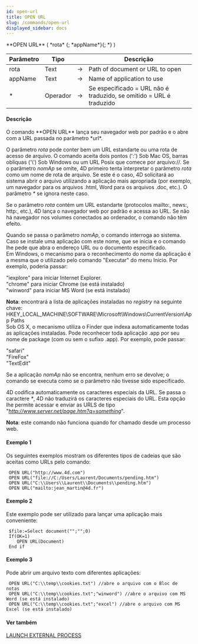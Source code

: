 ```yaml
---
id: open-url
title: OPEN URL
slug: /commands/open-url
displayed_sidebar: docs
---
```


<!--REF #_command_.OPEN URL.Syntax-->**OPEN URL** ( *rota* {; *appName*}{; *} )<!-- END REF-->
<!--REF #_command_.OPEN URL.Params-->
| Parâmetro | Tipo |  | Descrição |
| --- | --- | --- | --- |
| rota | Text | &#8594;  | Path of document or URL to open |
| appName | Text | &#8594;  | Name of application to use |
| * | Operador | &#8594;  | Se especificado = URL não é traduzido, se omitido = URL é traduzido |

<!-- END REF-->

#### Descrição 

<!--REF #_command_.OPEN URL.Summary-->O comando **OPEN URL** lança seu navegador web por padrão e o abre com a URL passada no parâmetro *url*.<!-- END REF-->  
  
O parâmetro *rota* pode conter bem um URL estandarte ou uma rota de acesso de arquivo. O comando aceita dois pontos (':') Sob Mac OS, barras oblíquas ('\\') Sob Windows ou um URL Posix que comece por arquivo://. Se o parâmetro *nomAp* se omite, 4D primeiro tenta interpretar o parâmetro *rota* como um nome de rota de arquivo. Se este é o caso, 4D solicitará ao sistema abrir o arquivo utilizando a aplicação mais apropriada (por exemplo, um navegador para os arquivos .html, Word para os arquivos .doc, etc.). O parâmetro *\** se ignora neste caso. 

Se o parâmetro *rota* contém um URL estandarte (protocolos mailto:, news:, http:, etc.), 4D lança o navegador web por padrão e acessa ao URL. Se não há navegador nos volumes conectados ao ordenador, o comando não têm efeito.

Quando se passa o parâmetro *nomAp*, o comando interroga ao sistema. Caso se instale uma aplicação com este nome, que se inicia e o comando lhe pede que abra o endereço URL ou o documento especificado.   
Em Windows, o mecanismo para o reconhecimento do nome da aplicação é a mesma que o utilizado pelo comando "Executar" do menu Inicio. Por exemplo, poderia passar:

 "iexplore" para iniciar Internet Explorer.  
 "chrome" para iniciar Chrome (se está instalado)  
 "winword" para iniciar MS Word (se está instalado)

**Nota**: encontrará a lista de aplicações instaladas no *registry* na seguinte chave: HKEY\_LOCAL\_MACHINE\\SOFTWARE\\Microsoft\\Windows\\CurrentVersion\\App Paths  
Sob OS X, o mecanismo utiliza o Finder que indexa automaticamente todas as aplicações instaladas. Pode reconhecer toda aplicação .app por seu nome de package (com ou sem o sufixo .app). Por exemplo, pode passar:  
  
 "safari"  
 "FireFox"  
 "TextEdit"  
  
Se a aplicação *nomAp* não se encontra, nenhum erro se devolve; o comando se executa como se o parâmetro não tivesse sido especificado.  
  
4D codifica automaticamente os caracteres especiais da URL. Se passa o caractere *\**, 4D não traduzirá os caracteres especiais do URL. Esta opção lhe permite acessar e enviar as URLS de tipo "*http://www.server.net/page.htm?q=something*".  
  
**Nota**: este comando não funciona quando for chamado desde um processo web.

#### Exemplo 1 

Os seguintes exemplos mostram os diferentes tipos de cadeias que são aceitas como URLs pelo comando:   
  
```4d
 OPEN URL("http://www.4d.com")
 OPEN URL("file://C:/Users/Laurent/Documents/pending.htm")
 OPEN URL("C:\\Users\\Laurent\\Documents\\pending.htm")
 OPEN URL("mailto:jean_martin@4d.fr")
```

#### Exemplo 2 

Este exemplo pode ser utilizado para lançar uma aplicação mais conveniente:   
  
```4d
 $file:=Select document("";"";0)
 If(OK=1)
    OPEN URL(Document)
 End if
```

#### Exemplo 3 

Pode abrir um arquivo texto com diferentes aplicações:

```4d
 OPEN URL("C:\\temp\\cookies.txt") //abre o arquivo com o Bloc de notas
 OPEN URL("C:\\temp\\cookies.txt";"winword") //abre o arquivo com MS Word (se está instalado)
 OPEN URL("C:\\temp\\cookies.txt";"excel") //abre o arquivo com MS Excel (se está instalado)
```

#### Ver também 

[LAUNCH EXTERNAL PROCESS](launch-external-process.md)  
